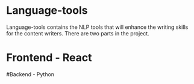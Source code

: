 # Language-tools
Language-tools contains the NLP tools that will enhance the writing skills for the content writers. 
There are two parts in the project. 
# Frontend - React


#Backend - Python

